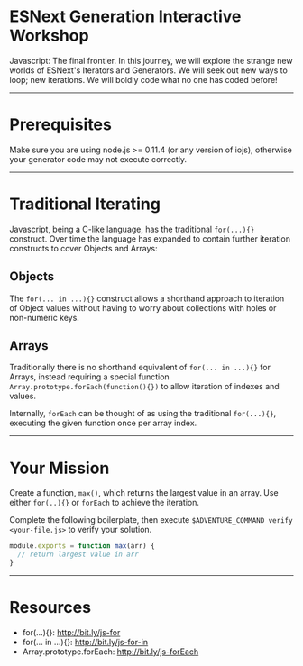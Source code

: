 # ESNext Generation Interactive Workshop

Javascript: The final frontier.
In this journey, we will explore the strange new worlds of ESNext's Iterators
and Generators.
We will seek out new ways to loop; new iterations.
We will boldly code what no one has coded before!

----

# Prerequisites

Make sure you are using node.js >= 0.11.4 (or any version of iojs), otherwise
your generator code may not execute correctly.

----

# Traditional Iterating

Javascript, being a C-like language, has the traditional `for(...){}`
construct. Over time the language has expanded to contain further iteration
constructs to cover Objects and Arrays:

## Objects

The `for(... in ...){}` construct allows a shorthand approach to iteration of
Object values without having to worry about collections with holes or
non-numeric keys.

## Arrays

Traditionally there is no shorthand equivalent of `for(... in ...){}` for
Arrays, instead requiring a special function
`Array.prototype.forEach(function(){})` to allow iteration of indexes and
values.

Internally, `forEach` can be thought of as using the traditional `for(...){}`,
executing the given function once per array index.

----

# Your Mission

Create a function, `max()`, which returns the largest value in an array. Use
either `for(..){}` or `forEach` to achieve the iteration.

Complete the following boilerplate, then execute
`$ADVENTURE_COMMAND verify <your-file.js>` to verify your solution.

```js
module.exports = function max(arr) {
  // return largest value in arr
}
```

----

# Resources

 * for(...){}: http://bit.ly/js-for
 * for(... in ...){}: http://bit.ly/js-for-in
 * Array.prototype.forEach: http://bit.ly/js-forEach
